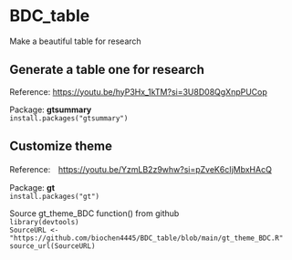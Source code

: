 # BDC_table
Make a beautiful table for research

## Generate a table one for research
Reference: https://youtu.be/hyP3Hx_1kTM?si=3U8D08QgXnpPUCop  

Package: **gtsummary**  
`install.packages("gtsummary")`  

## Customize theme
Reference:　https://youtu.be/YzmLB2z9whw?si=pZveK6cIjMbxHAcQ  

Package: **gt**  
`install.packages("gt")`

Source gt_theme_BDC function() from github   
`library(devtools)`    
`SourceURL <- "https://github.com/biochen4445/BDC_table/blob/main/gt_theme_BDC.R"`  
`source_url(SourceURL)`

